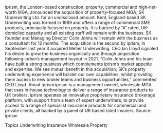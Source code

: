 iprism, the London-based construction, property, commercial and high-net-worth MGA, announced the acquisition of property-focused MGA, SK Underwriting Ltd. for an undisclosed amount.
Kent, England-based SK Underwriting was formed in 1999 and offers a range of commercial SME products, principally focused on property. It is backed by “A” rated, UK-domiciled capacity and all existing staff will remain with the business. SK founder and Managing Director Colin Johns will remain with the business as a consultant for 12 months.
The acquisition is the second by iprism; in September last year it acquired Metier Underwriting. CEO Ian Lloyd signaled his desire to grow the business organically and through acquisition following iprism’s management buyout in 2021.
“Colin Johns and his team have built a strong business which complements iprism’s market appetite and expertise. We see mutual benefit in this acquisition; SK’s property underwriting experience will bolster our own capabilities, whilst providing them access to new broker teams and business opportunities,” commented CEO Lloyd.
About iprism
iprism is a management owned, wholesale MGA that uses in-house technology to deliver a range of insurance products to UK brokers. iprism operates an innovative proprietary insurance brokerage platform, with support from a team of expert underwriters, to provide access to a range of specialist insurance products for commercial and private clients, all backed by a panel of UK-based rated insurers.
Source: iprism

Topics
Underwriting
Insurance Wholesale
Property
